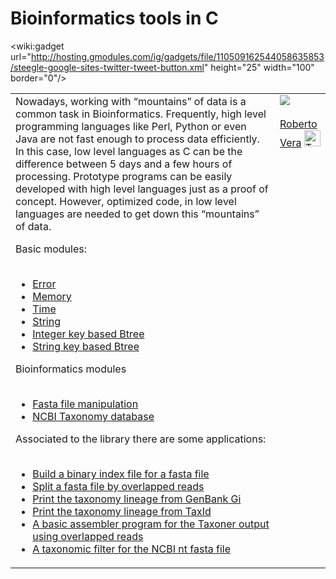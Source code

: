<h1>Bioinformatics tools in C</h1>

&lt;wiki:gadget url="http://hosting.gmodules.com/ig/gadgets/file/110509162544058635853/steegle-google-sites-twitter-tweet-button.xml" height="25" width="100" border="0"/&gt;



<table border='0'>
<tr>
<blockquote><td>Nowadays, working with “mountains” of data is a common task in Bioinformatics. Frequently, high level programming languages like Perl, Python or even Java are not fast enough to process data efficiently. In this case, low level languages as C can be the difference between 5 days and a few hours of processing. Prototype programs can be easily developed with high level languages just as a proof of concept. However, optimized code, in low level languages are needed to get down this “mountains” of data.</blockquote>

Basic modules:<br>
<br>
<ul><li><a href='berror.md'>Error</a>
</li><li><a href='bmemory.md'>Memory</a>
</li><li><a href='btime.md'>Time</a>
</li><li><a href='bstring.md'>String</a>
</li><li><a href='btree.md'>Integer key based Btree</a>
</li><li><a href='btreeString.md'>String key based Btree</a></li></ul>

Bioinformatics modules<br>
<br>
<ul><li><a href='fasta.md'>Fasta file manipulation</a>
</li><li><a href='taxonomy.md'>NCBI Taxonomy database</a></li></ul>

Associated to the library there are some applications:<br>
<br>
<ul><li><a href='https://code.google.com/p/bioc/source/browse/trunk/BuildBtreeIndexFasta/'>Build a binary index file for a fasta file</a>
</li><li><a href='https://code.google.com/p/bioc/source/browse/trunk/SplitFastaFile/'>Split a fasta file by overlapped reads</a>
</li><li><a href='https://code.google.com/p/bioc/source/browse/trunk/TaxLineageFromGi/'>Print the taxonomy lineage from GenBank Gi</a>
</li><li><a href='https://code.google.com/p/bioc/source/browse/trunk/TaxLineageFromTaxId'>Print the taxonomy lineage from TaxId</a>
</li><li><a href='https://code.google.com/p/bioc/source/browse/trunk/TaxonerAssamblerMarkerDB/'>A basic assembler program for the Taxoner output using overlapped reads</a>
</li><li><a href='https://code.google.com/p/bioc/source/browse/trunk/TaxFilter/'>A taxonomic filter for the NCBI nt fasta file</a>
</td>
</li></ul><blockquote><td valign='top'><img src='https://bioc.googlecode.com/svn/wiki/images/robe_onLab_croped.jpg' /> <br></br>
<a href='http://it.linkedin.com/pub/roberto-vera/30/a46/357/'>Roberto Vera</a> <a href='https://twitter.com/r78v10a07'><img src='https://bioc.googlecode.com/svn/wiki/images/twitter.png' alt='Twitter' height='26' width='26'></img></a>
</td>
</tr>
</table></blockquote>


